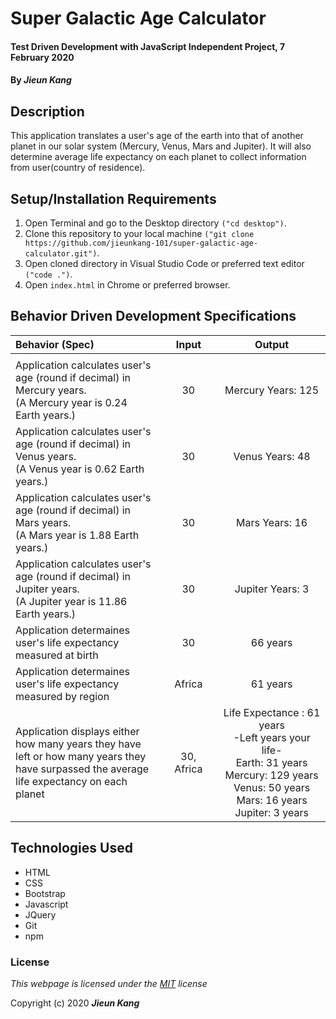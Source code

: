 # Super Galactic Age Calculator 

#### Test Driven Development with JavaScript Independent Project, 7 February 2020
 
#### By **_Jieun Kang_**

## Description
This application translates a user's age of the earth into that of another planet in our solar system (Mercury, Venus, Mars and Jupiter). It will also determine average life expectancy on each planet to collect information from user(country of residence).

## Setup/Installation Requirements

1. Open Terminal and go to the Desktop directory `("cd desktop")`.
2. Clone this repository to your local machine `("git clone https://github.com/jieunkang-101/super-galactic-age-calculator.git")`.
3. Open cloned directory in Visual Studio Code or preferred text editor `("code .")`.
4. Open `index.html` in Chrome or preferred browser.

## Behavior Driven Development Specifications

| Behavior (Spec)   | Input   | Output  |
| :---------------- | :-----: | :-----: |
|<img width=800/>|<img width=300/>|<img width=600/>
| Application calculates user's age (round if decimal) in Mercury years. <br/>(A Mercury year is 0.24 Earth years.) | 30 | Mercury Years: 125 |
| Application calculates user's age (round if decimal) in Venus years.  <br/>(A Venus year is 0.62 Earth years.) | 30 | Venus Years: 48 |
| Application calculates user's age (round if decimal) in Mars years.  <br/>(A Mars year is 1.88 Earth years.) | 30 | Mars Years: 16 |
| Application calculates user's age (round if decimal) in Jupiter years.  <br/>(A Jupiter year is 11.86 Earth years.) | 30 | Jupiter Years: 3 |
| Application determaines user's life expectancy measured at birth | 30 | 66 years |
| Application determaines user's life expectancy measured by region | Africa | 61 years |
| Application displays either how many years they have left or how many years they have surpassed the average life expectancy on each planet | 30, <br/> Africa | Life Expectance : 61 years <br /> -Left years your life- <br /> Earth: 31 years <br/> Mercury: 129 years <br/> Venus: 50 years<br/> Mars: 16 years<br/> Jupiter: 3 years |



## Technologies Used

* HTML
* CSS
* Bootstrap
* Javascript
* JQuery
* Git
* npm

### License

*This webpage is licensed under the [MIT](https://en.wikipedia.org/wiki/MIT_License) license*

Copyright (c) 2020 **_Jieun Kang_**
